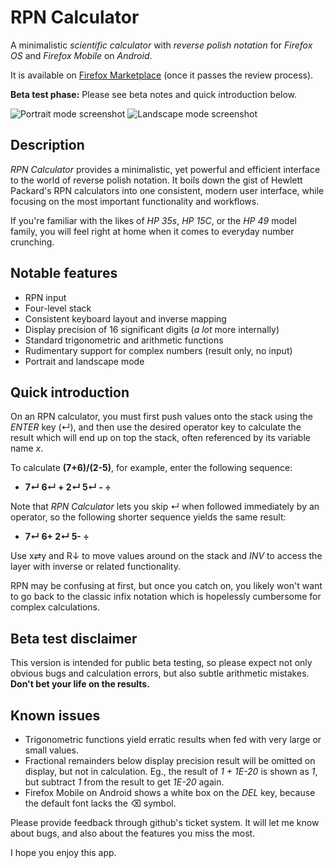 # RPN Calculator

A minimalistic *scientific calculator* with *reverse polish notation* for *Firefox OS* and *Firefox Mobile* on *Android*.

It is available on [Firefox Marketplace](https://marketplace.firefox.com/app/rpn-calculator/) (once it passes the review process).

**Beta test phase:** Please see beta notes and quick introduction below.

![Portrait mode screenshot](https://marketplace.cdn.mozilla.net/img/uploads/previews/full/175/175970.png "Portrait mode") ![Landscape mode screenshot](https://marketplace.cdn.mozilla.net/img/uploads/previews/full/175/175972.png "Landscape mode")

## Description

*RPN Calculator* provides a minimalistic, yet powerful and efficient interface to the world of reverse polish notation. It boils down the gist of Hewlett Packard's RPN calculators into one consistent, modern user interface, while focusing on the most important functionality and workflows.

If you're familiar with the likes of *HP 35s*, *HP 15C*, or the *HP 49* model family, you will feel right at home when it comes to everyday number crunching.

## Notable features

* RPN input
* Four-level stack
* Consistent keyboard layout and inverse mapping
* Display precision of 16 significant digits (*a lot* more internally)
* Standard trigonometric and arithmetic functions
* Rudimentary support for complex numbers (result only, no input)
* Portrait and landscape mode

## Quick introduction

On an RPN calculator, you must first push values onto the stack using the *ENTER* key (↵), and then use the desired operator key to calculate the result which will end up on top the stack, often referenced by its variable name *x*.

To calculate **(7+6)/(2-5)**, for example, enter the following sequence:

* **7↵ 6↵ + 2↵ 5↵ - ÷**

Note that *RPN Calculator* lets you skip ↵ when followed immediately by an operator, so the following shorter sequence yields the same result:

* **7↵ 6+ 2↵ 5- ÷**

Use x⇄y and R↓ to move values around on the stack and *INV* to access the layer with inverse or related functionality.

RPN may be confusing at first, but once you catch on, you likely won't want to go back to the classic infix notation which is hopelessly cumbersome for complex calculations.

## Beta test disclaimer

This version is intended for public beta testing, so please expect not only obvious bugs and calculation errors, but also subtle arithmetic mistakes. **Don't bet your life on the results.** 

## Known issues

* Trigonometric functions yield erratic results when fed with very large or small values.
* Fractional remainders below display precision result will be omitted on display, but not in calculation. Eg., the result of *1 + 1E-20* is shown as *1*, but subtract *1* from the result to get *1E-20* again.
* Firefox Mobile on Android shows a white box on the *DEL* key, because the default font lacks the ⌫ symbol.

Please provide feedback through github's ticket system. It will let me know about bugs, and also about the features you miss the most.

I hope you enjoy this app.
